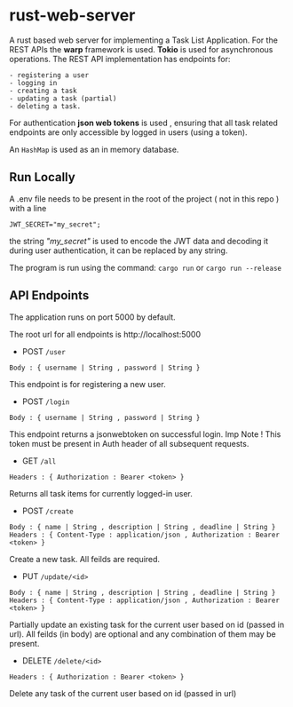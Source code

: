# rust-web-server

A rust based web server for implementing a Task List Application. For the REST APIs the **warp** framework is used. **Tokio** is used for asynchronous operations.
The REST API implementation has endpoints for: 
```
- registering a user
- logging in
- creating a task
- updating a task (partial)
- deleting a task.
```
For authentication **json web tokens** is used , ensuring that all task related endpoints are only accessible by logged in users (using a token).

An `HashMap` is used as an in memory database.


## Run Locally

A .env file needs to be present in the root of the project ( not in this repo ) with a line

```
JWT_SECRET="my_secret";
```

the string *"my_secret"* is used to encode the JWT data and decoding it during user authentication, it can be replaced by any string.

The program is run using the command: `cargo run` or `cargo run --release`


## API Endpoints

The application runs on port 5000 by default.

The root url for all endpoints is http://localhost:5000


- POST `/user`
```
Body : { username | String , password | String }
```
This endpoint is for registering a new user.


- POST `/login`
```
Body : { username | String , password | String }
```
This endpoint returns a jsonwebtoken on successful login.
Imp Note ! This token must be present in Auth header of all subsequent requests.


- GET `/all`
```
Headers : { Authorization : Bearer <token> }
```
Returns all task items for currently logged-in user.


- POST `/create`
```
Body : { name | String , description | String , deadline | String }
Headers : { Content-Type : application/json , Authorization : Bearer <token> }
```
Create a new task. All feilds are required.


- PUT `/update/<id>`
```
Body : { name | String , description | String , deadline | String }
Headers : { Content-Type : application/json , Authorization : Bearer <token> }
```
Partially update an existing task for the current user based on id (passed in url). All feilds (in body) are optional and any combination of them may be present.


- DELETE `/delete/<id>`
```
Headers : { Authorization : Bearer <token> }
```
Delete any task of the current user based on id (passed in url)